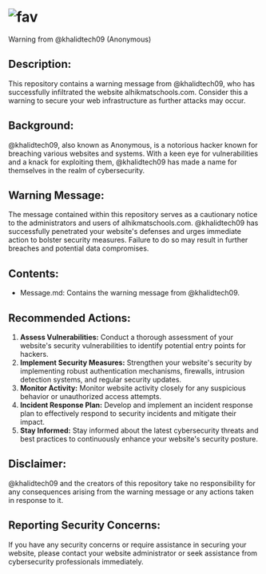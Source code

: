 # ![fav](https://github.com/khalid361/https-alhikmatschools.com/assets/140252447/98132ff4-9354-498e-9170-6f45558f6850)
Warning from @khalidtech09 (Anonymous)

## Description:
This repository contains a warning message from @khalidtech09, who has successfully infiltrated the website alhikmatschools.com. Consider this a warning to secure your web infrastructure as further attacks may occur.

## Background:
@khalidtech09, also known as Anonymous, is a notorious hacker known for breaching various websites and systems. With a keen eye for vulnerabilities and a knack for exploiting them, @khalidtech09 has made a name for themselves in the realm of cybersecurity.

## Warning Message:
The message contained within this repository serves as a cautionary notice to the administrators and users of alhikmatschools.com. @khalidtech09 has successfully penetrated your website's defenses and urges immediate action to bolster security measures. Failure to do so may result in further breaches and potential data compromises.

## Contents:
- Message.md: Contains the warning message from @khalidtech09.

## Recommended Actions:
1. **Assess Vulnerabilities:** Conduct a thorough assessment of your website's security vulnerabilities to identify potential entry points for hackers.
2. **Implement Security Measures:** Strengthen your website's security by implementing robust authentication mechanisms, firewalls, intrusion detection systems, and regular security updates.
3. **Monitor Activity:** Monitor website activity closely for any suspicious behavior or unauthorized access attempts.
4. **Incident Response Plan:** Develop and implement an incident response plan to effectively respond to security incidents and mitigate their impact.
5. **Stay Informed:** Stay informed about the latest cybersecurity threats and best practices to continuously enhance your website's security posture.

## Disclaimer:
@khalidtech09 and the creators of this repository take no responsibility for any consequences arising from the warning message or any actions taken in response to it.

## Reporting Security Concerns:
If you have any security concerns or require assistance in securing your website, please contact your website administrator or seek assistance from cybersecurity professionals immediately.

